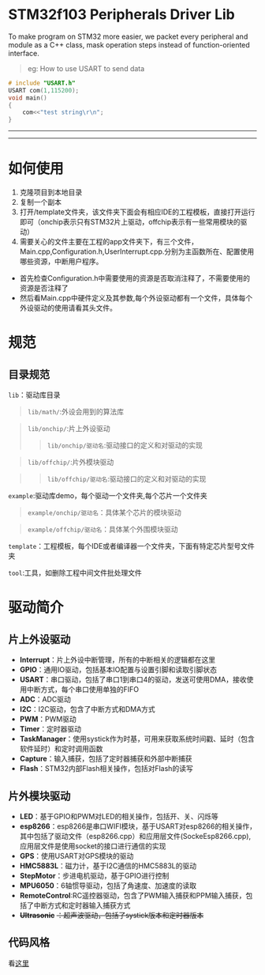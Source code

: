 STM32f103 Peripherals Driver Lib
======

To make program on STM32 more easier, we packet every peripheral and module as a C++ class, mask operation steps instead of function-oriented interface.

> eg: How to use USART to send data
```cpp
# include "USART.h"
USART com(1,115200);
void main()
{
    com<<"test string\r\n";
}
```

_ _ _
_ _ _
# 如何使用

1. 克隆项目到本地目录
2. 复制一个副本
3. 打开/template文件夹，该文件夹下面会有相应IDE的工程模板，直接打开运行即可（onchip表示只有STM32片上驱动，offchip表示有一些常用模块的驱动）
4. 需要关心的文件主要在工程的app文件夹下，有三个文件，Main.cpp,Configuration.h,UserInterrupt.cpp.分别为主函数所在、配置使用哪些资源，中断用户程序。
  * 首先检查Configuration.h中需要使用的资源是否取消注释了，不需要使用的资源是否注释了
  * 然后看Main.cpp中硬件定义及其参数,每个外设驱动都有一个文件，具体每个外设驱动的使用请看其头文件。

# 规范
## 目录规范

`lib`：驱动库目录
> `lib/math/`:外设会用到的算法库

> `lib/onchip/`:片上外设驱动
>> `lib/onchip/驱动名`:驱动接口的定义和对驱动的实现


> `lib/offchip/`:片外模块驱动

>> `lib/offchip/驱动名`:驱动接口的定义和对驱动的实现

`example`:驱动库demo，每个驱动一个文件夹,每个芯片一个文件夹
> `example/onchip/驱动名`：具体某个芯片的模块驱动

> `example/offchip/驱动名`：具体某个外围模块驱动

`template`：工程模板，每个IDE或者编译器一个文件夹，下面有特定芯片型号文件夹

`tool`:工具，如删除工程中间文件批处理文件

# 驱动简介

## 片上外设驱动
* **Interrupt**：片上外设中断管理，所有的中断相关的逻辑都在这里
* **GPIO**：通用IO驱动，包括基本IO配置与设置引脚和读取引脚状态
* **USART**：串口驱动，包括了串口1到串口4的驱动，发送可使用DMA，接收使用中断方式，每个串口使用单独的FIFO
* **ADC**：ADC驱动
* **I2C**：I2C驱动，包含了中断方式和DMA方式
* **PWM**：PWM驱动
* **Timer**：定时器驱动
* **TaskManager**：使用systick作为时基，可用来获取系统时间戳、延时（包含软件延时）和定时调用函数
* **Capture**：输入捕获，包括了定时器捕获和外部中断捕获
* **Flash**：STM32内部Flash相关操作，包括对Flash的读写


## 片外模块驱动
* **LED**：基于GPIO和PWM对LED的相关操作，包括开、关、闪烁等
* **esp8266**：esp8266是串口WIFI模块，基于USART对esp8266的相关操作，其中包括了驱动文件（esp8266.cpp）和应用层文件(SockeEsp8266.cpp),应用层文件是使用socket的接口进行通信的实现
* **GPS**：使用USART对GPS模块的驱动
* **HMC5883L**：磁力计，基于I2C通信的HMC5883L的驱动
* **StepMotor**：步进电机驱动，基于GPIO进行控制
* **MPU6050**：6轴惯导驱动，包括了角速度、加速度的读取
* **RemoteControl**:RC遥控器驱动，包含了PWM输入捕获和PPM输入捕获，包括了中断方式和定时器输入捕获方式
* **~~Ultrasonic~~** ~~：超声波驱动，包括了systick版本和定时器版本~~

## 代码风格
看[这里](https://github.com/neutree/simple-code-conventions)

